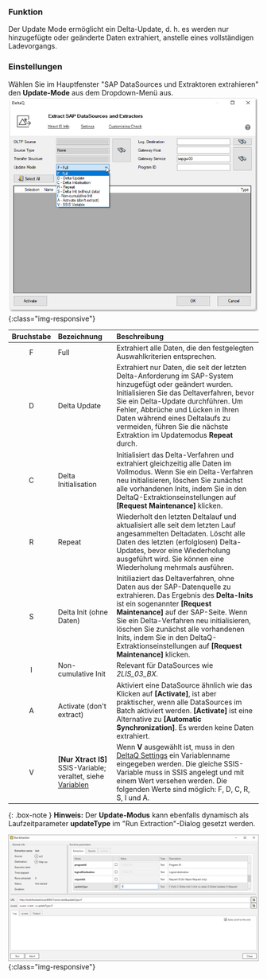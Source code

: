 ### Funktion
Der Update Mode ermöglicht ein Delta-Update, d. h. es werden nur hinzugefügte oder geänderte Daten extrahiert, anstelle eines vollständigen Ladevorgangs.

### Einstellungen

Wählen Sie im Hauptfenster "SAP DataSources und Extraktoren extrahieren" den **Update-Mode** aus dem Dropdown-Menü aus.
![Update-Mode2](/img/content/deltaq-extraction-seetings.png ){:class="img-responsive"}


| Bruchstabe| Bezeichnung | Beschreibung |
| :------: |:--- | :--- |
| F | Full | Extrahiert alle Daten, die den festgelegten Auswahlkriterien entsprechen.
| D | Delta Update | Extrahiert nur Daten, die seit der letzten Delta-Anforderung im SAP-System hinzugefügt oder geändert wurden. Initialisieren Sie das Deltaverfahren, bevor Sie ein Delta-Update durchführen. Um Fehler, Abbrüche und Lücken in Ihren Daten während eines Deltalaufs zu vermeiden, führen Sie die nächste Extraktion im Updatemodus **Repeat** durch. |
| C | Delta Initialisation | Initialisiert das Delta-Verfahren und extrahiert gleichzeitig alle Daten im Vollmodus. Wenn Sie ein Delta-Verfahren neu initialisieren, löschen Sie zunächst alle vorhandenen Inits, indem Sie in den DeltaQ-Extraktionseinstellungen auf **[Request Maintenance]** klicken.
| R | Repeat | Wiederholt den letzten Deltalauf und aktualisiert alle seit dem letzten Lauf angesammelten Deltadaten. Löscht alle Daten des letzten (erfolglosen) Delta-Updates, bevor eine Wiederholung ausgeführt wird. Sie können eine Wiederholung mehrmals ausführen.
| S | Delta Init (ohne Daten) | Initiliaziert das Deltaverfahren, ohne Daten aus der SAP-Datenquelle zu extrahieren. Das Ergebnis des **Delta-Inits** ist ein sogenannter **[Request Maintenance]** auf der SAP-Seite. Wenn Sie ein Delta-Verfahren neu initialisieren, löschen Sie zunächst alle vorhandenen Inits, indem Sie in den DeltaQ-Extraktionseinstellungen auf **[Request Maintenance]** klicken.
| I | Non-cumulative Init | Relevant für DataSources wie *2LIS_03_BX*.  |
| A | Activate (don't extract) | Aktiviert eine DataSource ähnlich wie das Klicken auf **[Activate]**, ist aber praktischer, wenn alle DataSources im Batch aktiviert werden. **[Activate]** ist eine Alternative zu **[Automatic Synchronization]**.  Es werden keine Daten extrahiert. |
| V | **[Nur Xtract IS]** SSIS-Variable; veraltet, siehe [Variablen](../bwcube/variablen) | Wenn **V** ausgewählt ist, muss in den [DeltaQ Settings](./extraktionseinstellungen) ein Variablenname eingegeben werden. Die gleiche SSIS-Variable muss in SSIS angelegt und mit einem Wert versehen werden. Die folgenden Werte sind möglich: F, D, C, R, S, I und A. |

{: .box-note }
**Hinweis:** Der **Update-Modus** kann ebenfalls dynamisch als Laufzeitparameter **updateType** im "Run Extraction"-Dialog gesetzt werden.

![Update-Mode1](/img/content/updatetype_runtime_parameter.png ){:class="img-responsive"}